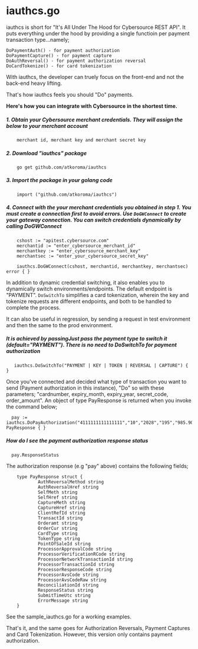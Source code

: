 # iauthcs.go
iauthcs is short for "It's All Under The Hood for Cybersource REST API". 
It puts everything under the hood by providing a single functioin per payment transaction type...namely;
``` 
DoPaymentAuth() - for payment authorization 
DoPaymentCapture() - for payment capture
DoAuthReversal() - for payment authorization reversal
DoCardTokenize() - for card tokenization
```
With iauthcs, the developer can truely focus on the front-end and not the back-end heavy lifting. 

That's how iauthcs feels you should "Do" payments.

**Here's how you can integrate with Cybersource in the shortest time.**

##### 1. Obtain your Cybersource merchant credentials. They will assign the below to your merchant account #####

        merchant id, merchant key and merchant secret key

##### 2. Download "iauthcs" package #####

        go get github.com/atkoroma/iauthcs

##### 3. Import the package in your golang code #####
  
        import ("github.com/atkoroma/iauthcs")

##### 4. Connect with the your merchant credentials you obtained in step 1. You must create a connection first to avoid errors. Use ```DoGWConnect``` to create your gateway connection. You can switch credentials dynamically by calling DoGWConnect #####

        cshost := "apitest.cybersource.com"
        merchantid := "enter_cybersource_merchant_id"
        merchantkey := "enter_cybersource_merchant_key"
        merchantsec := "enter_your_cybersource_secret_key"
 
        iauthcs.DoGWConnect(cshost, merchantid, merchantkey, merchantsec) error { }
        
In addition to dynamic credential switching, it also enables you to dynamically switch environments/endpoints. The default endpoint is "PAYMENT". 
````DoSwitchTo```` simplifies a card tokenization, wherein the key and tokenize requests are different endpoints, and both to be handled to complete the process.

It can also be useful in regression, by sending a request in test environment and then the same to the prod environment.
       
##### It is achieved by passingJust pass the payment type to switch it (default="PAYMENT"). There is no need to DoSwitchTo for payment authorization #####

       iauthcs.DoSwitchTo("PAYMENT | KEY | TOKEN | REVERSAL | CAPTURE") { }

Once you've connected and decided what type of transaction you want to send (Payment authorization in this instance),
"Do" so with these parameters; "cardnumber, expiry_month, expiry_year, secret_code, order_amount".
An object of type PayResponse is returned when you invoke the command below;

      pay := iauthcs.DoPayAuthorization("4111111111111111","10","2028","195","985.90") PayResponse { }

##### How do I see the payment authorization response status #####

      pay.ResponseStatus

The authorization response (e.g "pay" above) contains the following fields;

        type PayResponse struct {
                AuthReversalMethod string
                AuthReversalHref string
                SelfMeth string
                SelfHref string
                CaptureMeth string
                CaptureHref string
                ClientRefId string
                TransactId string
                Orderamt string
                OrderCur string
                CardType string
                TokenType string
                PointOfSaleId string
                ProcessorApprovalCode string
                ProcessorVerificationRCode string
                ProcessorNetworkTransactionId string
                ProcessorTransactionId string
                ProcessorResponseCode string
                ProcessorAvsCode string
                ProcessorAvsCodeRaw string
                ReconciliationId string
                ResponseStatus string
                SubmitTimeUtc string
                ErrorMessage string
        }

See the sample_iauthcs.go for a working examples.

That's it, and the same goes for Authorization Reversals, Payment Captures and Card Tokenization. 
However, this version only contains payment authorization.

